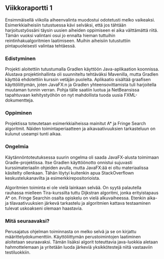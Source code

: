 ## Viikkoraportti 1

Ensimmäisellä viikolla aiheenvalinta muodostui odotetusti melko vaikeaksi. Esimerkkiaiheisiin tutustuessa kävi selväksi, että jos tähtään harjoitustyössäni täysin uusien aiheiden oppimiseen ei aika välttämättä riitä. Tämän vuoksi valintani osui jo ennalta hieman tuttuihin reintinhakualgoritmien laatimiseen. Muihin aiheisiin tutustuttiin pintapuoleisesti valintaa tehtäessä.

### Edistyminen
Projekti aloitettiin tutustumalla Gradlen käyttöön Java-aplikaation koonnissa. Alustava projektinhallinta oli suunniteltu tehtäväksi Mavenilla, mutta Gradlen käyttöä ehdotettiin kurssin vetäjän puolelta. Aplikaatio sisältää graafisen käyttöliittymän, joten JavaFX:n ja Gradlen yhteensovittamista tuli harjoitella muutaman tunnin verran. Pohja tälle saatiin luotua ja NetBeansissa tapahtuvaan kehitystyöhön on nyt mahdollista tuoda uusia FXML-dokumentteja.

### Oppiminen
Projektissa toteutetaan esimerkkiaiheissa mainitut A* ja Fringe Search algoritmit. Näiden toimintaperiaatteen ja aikavaativuuksien tarkasteluun on kulunut useampi tunti aikaa.

### Ongelmia
Käytännöntoteutuksessa suurin ongelma oli saada JavaFX-alusta toimimaan Gradle-projektissa. Itse Gradlen käyttöönotto onnistui sujuvasti kurssimateriaalin ohjeiden avulla, mutta JavaFX:ää ei oltu materiaalissa käsitelty ollenkaan. Tähän löytyi kuitenkin apua StackOverflown keskustelukanavilta ja esimerkkirepositorioista.

Algoritmien toiminta ei ole vielä lainkaan selvää. On syytä palautella rauhassa mielleen Tira-kurssilta tuttu Dijkstran algoritmi, jonka erityistapaus A* on. Fringe Searchin osalta opiskelu on vielä alkuvaiheessa. Etenkin aika- ja tilavaativuuksien järkevä tarkastelu ja algoritmien kattava testaaminen tulevat uskoakseni olemaan haastavia.

### Mitä seuraavaksi?
Perusajatus ohjelman toiminnasta on melko selvä ja se on kirjattu määrittelydokumenttiin. Käyttöliittymän perustoimintojen laatiminen aloitetaan seuraavaksi. Tämän lisäksi algorit toteuttavia java-luokkia aletaan hahmottelemaan ja yritetään luoda järkeviä yksikkötestejä niitä vastaaviin testiluokkiin.
